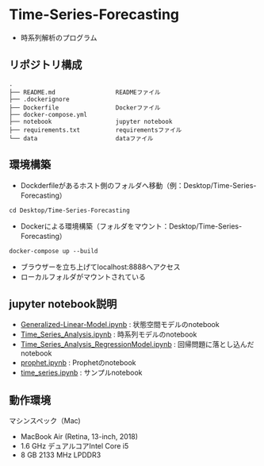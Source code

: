 # Time-Series-Forecasting
* 時系列解析のプログラム

## リポジトリ構成
```
.
├── README.md                 READMEファイル
├── .dockerignore        
├── Dockerfile                Dockerファイル
├── docker-compose.yml
├── notebook                  jupyter notebook
├── requirements.txt          requirementsファイル
└── data                      dataファイル
```

## 環境構築

* Dockderfileがあるホスト側のフォルダへ移動（例：Desktop/Time-Series-Forecasting）
```
cd Desktop/Time-Series-Forecasting
```

* Dockerによる環境構築（フォルダをマウント：Desktop/Time-Series-Forecasting）
```
docker-compose up --build
```

* ブラウザーを立ち上げてlocalhost:8888へアクセス
* ローカルフォルダがマウントされている

## jupyter notebook説明
* [Generalized-Linear-Model.ipynb](https://github.com/ykato27/Time-Series-Forecasting/blob/main/notebook/Generalized-Linear-Model.ipynb) : 状態空間モデルのnotebook
* [Time_Series_Analysis.ipynb](https://github.com/ykato27/Time-Series-Forecasting/blob/main/notebook/Time_Series_Analysis.ipynb) : 時系列モデルのnotebook
* [Time_Series_Analysis_RegressionModel.ipynb](https://github.com/ykato27/Time-Series-Forecasting/blob/main/notebook/Time_Series_Analysis_RegressionModel.ipynb) : 回帰問題に落とし込んだnotebook
* [prophet.ipynb](https://github.com/ykato27/Time-Series-Forecasting/blob/main/notebook/prophet.ipynb) : Prophetのnotebook
* [time_series.ipynb](https://github.com/ykato27/Time-Series-Forecasting/tree/main/notebook) : サンプルnotebook

## 動作環境
マシンスペック（Mac)
- MacBook Air (Retina, 13-inch, 2018)
- 1.6 GHz デュアルコアIntel Core i5
- 8 GB 2133 MHz LPDDR3
